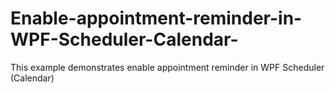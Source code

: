 # Enable-appointment-reminder-in-WPF-Scheduler-Calendar-
This example demonstrates enable appointment reminder in WPF Scheduler (Calendar)
